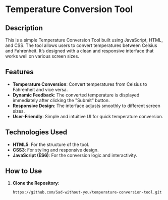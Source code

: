 # Temperature Conversion Tool

## Description

This is a simple Temperature Conversion Tool built using JavaScript, HTML, and CSS. The tool allows users to convert temperatures between Celsius and Fahrenheit. It’s designed with a clean and responsive interface that works well on various screen sizes.

## Features

- **Temperature Conversion**: Convert temperatures from Celsius to Fahrenheit and vice versa.
- **Dynamic Feedback**: The converted temperature is displayed immediately after clicking the "Submit" button.
- **Responsive Design**: The interface adjusts smoothly to different screen sizes.
- **User-Friendly**: Simple and intuitive UI for quick temperature conversion.

## Technologies Used

- **HTML5**: For the structure of the tool.
- **CSS3**: For styling and responsive design.
- **JavaScript (ES6)**: For the conversion logic and interactivity.

## How to Use

1. **Clone the Repository**:
   ```bash
   https://github.com/Sad-without-you/temperature-conversion-tool.git
